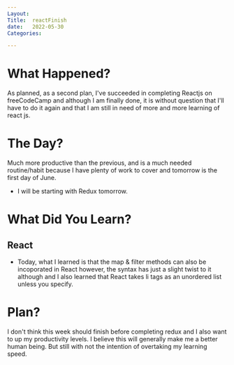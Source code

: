 ```yaml
---
Layout:
Title:  reactFinish
date:   2022-05-30
Categories:

---
```


# What Happened?
As planned, as a second plan, I've succeeded in completing Reactjs on freeCodeCamp and although I am finally done, it is without question that I'll have to do it again and that I am still in need of more and more learning of react js.

# The Day?
Much more productive than the previous, and is a much needed routine/habit because I have plenty of work to cover and tomorrow is the first day of June. 
- I will be starting with Redux tomorrow.

# What Did You Learn?
## React
- Today, what I learned is that the map & filter methods can also be incoporated in React however, the syntax has just a slight twist to it although and I also learned that React takes li tags as an unordered list unless you specify.

# Plan?
I don't think this week should finish before completing redux and I also want to up my productivity levels. I believe this will generally make me a better human being. But still with not the intention of overtaking my learning speed.